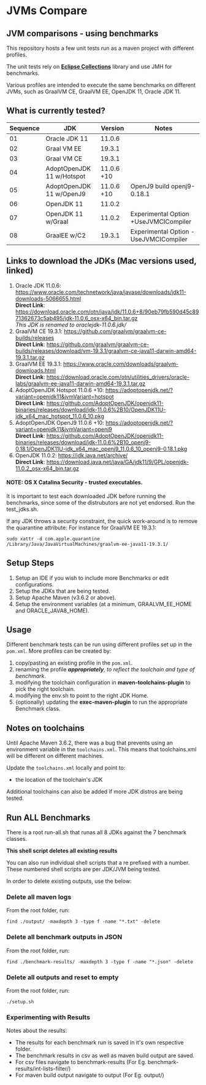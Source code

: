 # JVMs Compare
## JVM comparisons - using benchmarks

This repository hosts a few unit tests run as a maven project with different profiles.

The unit tests rely on [**Eclipse Collections**](https://eclipse.org/collections) library and 
use JMH for benchmarks.

Various profiles are intended to execute the same benchmarks on different JVMs, such as 
GraalVM CE, GraalVM EE, OpenJDK 11, Oracle JDK 11.

## What is currently tested?

Sequence | JDK | Version |  Notes
-------------- | ------------------ | ---------------------- | -------------------------------
01 | Oracle JDK 11 | 11.0.6 | 
02 | Graal VM EE | 19.3.1 | 
03 | Graal VM CE | 19.3.1 | 
04 | AdoptOpenJDK 11 w/Hotspot | 11.0.6 +10 | 
05 | AdoptOpenJDK 11 w/OpenJ9 | 11.0.6 +10 | OpenJ9 build openj9-0.18.1
06 | OpenJDK 11 | 11.0.2 | 
07 | OpenJDK 11 w/Graal | 11.0.2 | Experimental Option +UseJVMCICompiler
08 | GraalEE w/C2 | 19.3.1 | Experimental Option -UseJVMCICompiler

## Links to download the JDKs (Mac versions used, linked)
1. Oracle JDK 11.0.6: https://www.oracle.com/technetwork/java/javase/downloads/jdk11-downloads-5066655.html  
**Direct Link**: https://download.oracle.com/otn/java/jdk/11.0.6+8/90eb79fb590d45c8971362673c5ab495/jdk-11.0.6_osx-x64_bin.tar.gz  
_This JDK is renamed to oraclejdk-11.0.6.jdk/_
1. GraalVM CE 19.3.1: https://github.com/graalvm/graalvm-ce-builds/releases  
**Direct Link**: https://github.com/graalvm/graalvm-ce-builds/releases/download/vm-19.3.1/graalvm-ce-java11-darwin-amd64-19.3.1.tar.gz
1. GraalVM EE 19.3.1: https://www.oracle.com/downloads/graalvm-downloads.html  
**Direct Link**: https://download.oracle.com/otn/utilities_drivers/oracle-labs/graalvm-ee-java11-darwin-amd64-19.3.1.tar.gz
1. AdoptOpenJDK Hotspot 11.0.6 +10: https://adoptopenjdk.net/?variant=openjdk11&jvmVariant=hotspot  
**Direct Link**: https://github.com/AdoptOpenJDK/openjdk11-binaries/releases/download/jdk-11.0.6%2B10/OpenJDK11U-jdk_x64_mac_hotspot_11.0.6_10.pkg
1. AdoptOpenJDK OpenJ9 11.0.6 +10: https://adoptopenjdk.net/?variant=openjdk11&jvmVariant=openj9  
**Direct Link**: https://github.com/AdoptOpenJDK/openjdk11-binaries/releases/download/jdk-11.0.6%2B10_openj9-0.18.1/OpenJDK11U-jdk_x64_mac_openj9_11.0.6_10_openj9-0.18.1.pkg 
1. OpenJDK 11.0.2: https://jdk.java.net/archive/  
**Direct Link**: https://download.java.net/java/GA/jdk11/9/GPL/openjdk-11.0.2_osx-x64_bin.tar.gz

#### NOTE: OS X Catalina Security - trusted executables.
It is important to test each downloaded JDK before running the benchmarks, since some of the distrubutors 
are not yet endorsed. Run the test_jdks.sh.

If any JDK throws a security constraint, the quick work-around is to remove the quarantine attribute:
For instance for GraalVM EE 19.3.1:

`sudo xattr -d com.apple.quarantine /Library/Java/JavaVirtualMachines/graalvm-ee-java11-19.3.1/`

## Setup Steps

1. Setup an IDE if you wish to include more Benchmarks or edit configurations.
1. Setup the JDKs that are being tested.
1. Setup Apache Maven (v3.6.2 or above).
1. Setup the environment variables (at a minimum, GRAALVM_EE_HOME and ORACLE_JAVA8_HOME).


## Usage

Different benchmark tests can be run using different profiles set up in the `pom.xml`. More profiles
can be created by:

1. copy/pasting an existing profile in the `pom.xml`.
1. renaming the profile _**appropriately**, to reflect the toolchain and type of benchmark_.
1. modifying the toolchain configuration in **maven-toolchains-plugin** to pick the right toolchain.
1. modifying the env.sh to point to the right JDK Home.
1. {optionally} updating the **exec-maven-plugin** to run the appropriate Benchmark class.

## Notes on toolchains

Until Apache Maven 3.6.2, there was a bug that prevents using an environment variable in the 
`toolchains.xml`. This means that toolchains.xml will be different on different machines. 

Update the `toolchains.xml` locally and point to:
 
* the location of the toolchain's JDK

Additional toolchains can also be added if more JDK distros are being tested.

## Run ALL Benchmarks

There is a root run-all.sh that runas all 8 JDKs against the 7 benchmark classes. 

**This shell script deletes all existing results**

You can also run individual shell scripts that a re prefixed with a number. These numbered 
shell scripts are per JDK/JVM being tested.

In order to delete existing outputs, use the below:

### Delete all maven logs

From the root folder, run:

```
find ./output/ -maxdepth 3 -type f -name "*.txt" -delete
```

### Delete all benchmark outputs in JSON

From the root folder, run:

```
find ./benchmark-results/ -maxdepth 3 -type f -name "*.json" -delete

``` 

### Delete all outputs and reset to empty

From the root folder, run:

```
./setup.sh

```


### Experimenting with Results
Notes about the results:
* The results for each benchmark run is saved in it's own respective folder.
* The benchmark results in csv as well as maven build output are saved.
* For csv files navigate to benchmark-results (For Eg. benchmark-results/int-lists-filter/)
* For maven build output navigate to output (For Eg. output/)
